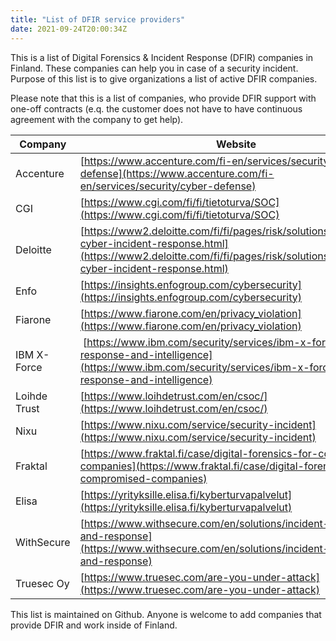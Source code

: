 ```yaml
---
title: "List of DFIR service providers"
date: 2021-09-24T20:00:34Z
---
```


This is a list of Digital Forensics & Incident Response (DFIR) companies in Finland. These companies can help you in case of a security incident. Purpose of this list is to give organizations a list of active DFIR companies. 

Please note that this is a list of companies, who provide DFIR support with one-off contracts (e.q. the customer does not have to have continuous agreement with the company to get help).

| Company | Website | Notes |
|---|---|---|
| Accenture | [https://www.accenture.com/fi-en/services/security/cyber-defense](https://www.accenture.com/fi-en/services/security/cyber-defense) |
| CGI |[https://www.cgi.com/fi/fi/tietoturva/SOC](https://www.cgi.com/fi/fi/tietoturva/SOC) |
| Deloitte | [https://www2.deloitte.com/fi/fi/pages/risk/solutions/kyberhairio-cyber-incident-response.html](https://www2.deloitte.com/fi/fi/pages/risk/solutions/kyberhairio-cyber-incident-response.html) |
| Enfo | [https://insights.enfogroup.com/cybersecurity](https://insights.enfogroup.com/cybersecurity)
| Fiarone | [https://www.fiarone.com/en/privacy_violation](https://www.fiarone.com/en/privacy_violation)
| IBM X-Force | [https://www.ibm.com/security/services/ibm-x-force-incident-response-and-intelligence](https://www.ibm.com/security/services/ibm-x-force-incident-response-and-intelligence)
| Loihde Trust | [https://www.loihdetrust.com/en/csoc/](https://www.loihdetrust.com/en/csoc/) |
| Nixu |[https://www.nixu.com/service/security-incident](https://www.nixu.com/service/security-incident) |
| Fraktal | [https://www.fraktal.fi/case/digital-forensics-for-compromised-companies](https://www.fraktal.fi/case/digital-forensics-for-compromised-companies) |
| Elisa | [https://yrityksille.elisa.fi/kyberturvapalvelut](https://yrityksille.elisa.fi/kyberturvapalvelut) |
| WithSecure | [https://www.withsecure.com/en/solutions/incident-readiness-and-response](https://www.withsecure.com/en/solutions/incident-readiness-and-response) |
| Truesec Oy | [https://www.truesec.com/are-you-under-attack](https://www.truesec.com/are-you-under-attack) |

This list is maintained on Github. Anyone is welcome to add companies that provide DFIR and work inside of Finland.
